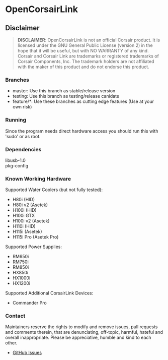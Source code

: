 OpenCorsairLink
===============
## Disclaimer
> __DISCLAIMER__: OpenCorsairLink is not an official Corsair product. It is licensed under the GNU General Public License (version 2) in the hope that it will be useful, but with NO WARRANTY of any kind. Corsair and Corsair Link are trademarks or registered trademarks of Corsair Components, Inc. The trademark holders are not affiliated with the maker of this product and do not endorse this product.

### Branches
 - master: Use this branch as stable/release version  
 - testing: Use this branch as testing/release canidate  
 - feature/*: Use these branches as cutting edge features (Use at your own risk)  

### Running
Since the program needs direct hardware access you should run this with 'sudo' or as root.  

### Dependencies
libusb-1.0  
pkg-config  

### Known Working Hardware
Supported Water Coolers (but not fully tested):
 - H80i (HID)  
 - H80i v2 (Asetek)  
 - H100i (HID)  
 - H100i GTX  
 - H100i v2 (Asetek)  
 - H110i (HID)  
 - H115i (Asetek)  
 - H115i Pro (Asetek Pro)  

Supported Power Supplies:
 - RM650i  
 - RM750i  
 - RM850i  
 - HX850i  
 - HX1000i  
 - HX1200i  

Supported Additional CorsairLink Devices:
 - Commander Pro  

### Contact

Maintainers reserve the rights to modify and remove issues, pull requests and comments therein, that are denunciating, off-topic, harmful, hateful and overall inappropriate.
Please be appreciative, humble and kind to each other.

* [GitHub Issues](https://github.com/audiohacked/OpenCorsairLink/issues)
